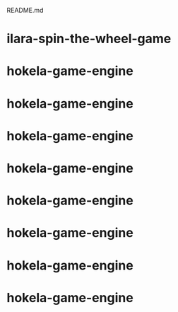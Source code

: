 README.md

# ilara-spin-the-wheel-game
# hokela-game-engine
# hokela-game-engine
# hokela-game-engine
# hokela-game-engine
# hokela-game-engine
# hokela-game-engine
# hokela-game-engine
# hokela-game-engine
